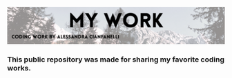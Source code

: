 ![](https://github.com/Ale-cianfa/My_Work/blob/main/header.png)

### This public repository was made for sharing my favorite coding works.


